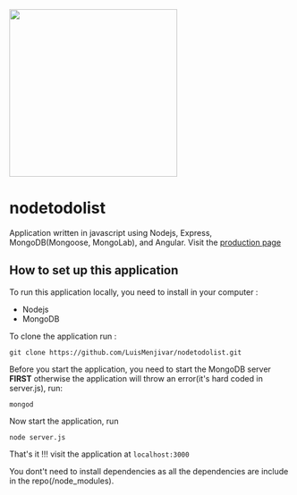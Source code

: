 <img src="http://luismenjivar.herokuapp.com/images/nodetodolist.png" height=300>

# nodetodolist
Application written in javascript using Nodejs, Express, MongoDB(Mongoose, MongoLab), and Angular.
Visit the [production page](https://luisnodetodolist.herokuapp.com/)

## How to set up this application 

To run this application locally, you need to install in your computer :
* Nodejs
* MongoDB


To clone the application run :

    git clone https://github.com/LuisMenjivar/nodetodolist.git

Before you start the application, you need to start the MongoDB server **FIRST** otherwise the application will throw an error(it's hard coded in server.js), run:

    mongod

Now start the application, run 

    node server.js

That's it !!! visit the application at `localhost:3000`

You dont't need to install dependencies as all the dependencies are include in the repo(/node_modules).